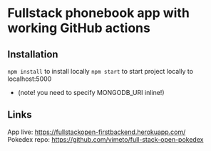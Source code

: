 # Fullstack phonebook app with working GitHub actions

## Installation
<code>npm install</code> to install locally
<code>npm start</code> to start project locally to localhost:5000
  - (note! you need to specify MONGODB_URI inline!)

## Links
App live: https://fullstackopen-firstbackend.herokuapp.com/  
Pokedex repo: https://github.com/vimeto/full-stack-open-pokedex